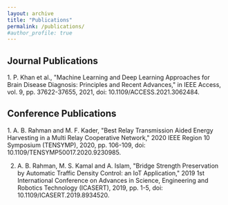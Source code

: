 ```yaml
---
layout: archive
title: "Publications"
permalink: /publications/
#author_profile: true
---
```

<H2>Journal Publications</H2>
1. P. Khan et al., "Machine Learning and Deep Learning Approaches for Brain Disease Diagnosis: Principles and Recent Advances," in IEEE Access, vol. 9, pp. 37622-37655, 2021, doi: 10.1109/ACCESS.2021.3062484.


<H2>Conference Publications</H2>
1. A. B. Rahman and M. F. Kader, "Best Relay Transmission Aided Energy Harvesting in a Multi Relay Cooperative Network," 2020 IEEE Region 10 Symposium (TENSYMP), 2020, pp. 106-109, doi: 10.1109/TENSYMP50017.2020.9230985.

2. A. B. Rahman, M. S. Kamal and A. Islam, "Bridge Strength Preservation by Automatic Traffic Density Control: an IoT Application," 2019 1st International Conference on Advances in Science, Engineering and Robotics Technology (ICASERT), 2019, pp. 1-5, doi: 10.1109/ICASERT.2019.8934520. 





